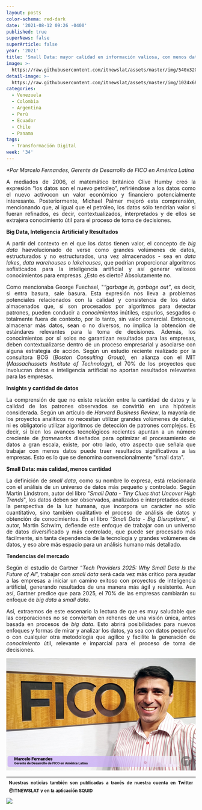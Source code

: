 ```yaml
---
layout: posts
color-schema: red-dark
date: '2021-08-12 09:26 -0400'
published: true
superNews: false
superArticle: false
year: '2021'
title: 'Small Data: mayor calidad en información valiosa, con menos datos'
image: >-
  https://raw.githubusercontent.com/itnewslat/assets/master/img/540x320/Marcelo-Fernandes-p.jpg
detail-image: >-
  https://raw.githubusercontent.com/itnewslat/assets/master/img/1024x680/Marcelo-Fernandes-g.jpg
categories:
  - Venezuela
  - Colombia
  - Argentina
  - Perú
  - Ecuador
  - Chile
  - Panama
tags:
  - Transformación Digital
week: '34'
---
```

<p style="text-align: justify;"><em>*Por Marcelo Fernandes, Gerente de Desarrollo de FICO en América Latina</em></p>
<p style="text-align: justify;">A mediados de 2006, el matemático británico Clive Humby creó la expresión “los datos son el nuevo petróleo”, refiriéndose a los datos como el nuevo activocon un valor económico y financiero potencialmente interesante. Posteriormente, Michael Palmer mejoró esta comprensión, mencionando que, al igual que el petróleo, los datos sólo tendrían valor si fueran refinados, es decir, contextualizados, interpretados y de ellos se extrajera conocimiento útil para el proceso de toma de decisiones.</p>
<p style="text-align: justify;"><strong>Big Data, Inteligencia Artificial y Resultados</strong></p>
<p style="text-align: justify;">A partir del contexto en el que los datos tienen valor, el concepto de <em>big data </em>haevolucionado de verse como grandes volúmenes de datos, estructurados y no estructurados, una vez almacenados - sea en <em>data lakes</em>, <em>data warehouses </em>o <em>lakehouses</em>, que podrían proporcionar algoritmos sofisticados para la inteligencia artificial y así generar valiosos conocimientos para empresas. ¿Esto es cierto? Absolutamente no.</p>
<p style="text-align: justify;">Como mencionaba George Fuechsel, "<em>“garbage in, garbage out”</em>, es decir, si entra basura, sale basura. Esta expresión nos lleva a problemas potenciales relacionados con la calidad y consistencia de los datos almacenados que, si son procesados ​​por algoritmos para detectar patrones, pueden conducir a <em>conocimientos</em> inútiles, espurios, sesgados o totalmente fuera de contexto, por lo tanto, sin valor comercial. Entonces, almacenar más datos, sean o no diversos, no implica la obtención de estándares relevantes para la toma de decisiones. Además, los conocimientos por sí solos no garantizan resultados para las empresas, deben contextualizarse dentro de un proceso empresarial y asociarse con alguna estrategia de acción. Según un estudio reciente realizado por la consultora BCG (<em>Boston Consulting Group</em>), en alianza con el MIT (<em>Massachussets Institute of Technology</em>), el 70% de los proyectos que involucran datos e inteligencia artificial no aportan resultados relevantes para las empresas.</p>
<p style="text-align: justify;"><strong>Insights y cantidad de datos</strong></p>
<p style="text-align: justify;">La comprensión de que no existe relación entre la cantidad de datos y la calidad de los patrones observados se convirtió en una hipótesis considerada. Según un artículo de <em>Harvard Business Review</em>, la mayoría de los proyectos analíticos no necesitan utilizar grandes volúmenes de datos, ni es obligatorio utilizar algoritmos de detección de patrones complejos. Es decir, si bien los avances tecnológicos recientes apuntan a un número creciente de <em>frameworks</em> diseñados para optimizar el procesamiento de datos a gran escala, existe, por otro lado, otro aspecto que señala que trabajar con menos datos puede traer resultados significativos a las empresas. Esto es lo que se denomina convencionalmente "small data".</p>
<p style="text-align: justify;"><strong>Small Data: más calidad, menos cantidad</strong></p>
<p style="text-align: justify;">La definición de <em>small data</em>, como su nombre lo expresa, está relacionada con el análisis de un universo de datos más pequeño y controlado. Según Martin Lindstrom, autor del libro "<em>Small Data - Tiny Clues that Uncover High Trends</em>", los datos deben ser observados, analizados e interpretados desde la perspectiva de la luz humana, que incorpora un carácter no sólo cuantitativo, sino también cualitativo el proceso de análisis de datos y obtención de conocimientos. En el libro “<em>Small Data - Big Disruptions</em>”, el autor, Martin Schwirn, defiende este enfoque de trabajar con un universo de datos diversificado y más controlado, que puede ser procesado más fácilmente, sin tanta dependencia de la tecnología y grandes volúmenes de datos, y eso abre más espacio para un análisis humano más detallado.</p>
<p style="text-align: justify;"><strong>Tendencias del mercado</strong></p>
<p style="text-align: justify;">Según el estudio de Gartner “<em>Tech Providers 2025: Why Small Data Is the Future of AI</em>”, trabajar con <em>small data</em> será cada vez más crítico para ayudar a las empresas a iniciar un camino exitoso con proyectos de inteligencia artificial, generando resultados de una manera más ágil y resistente. Aun así, Gartner predice que para 2025, el 70% de las empresas cambiarán su enfoque de <em>big data</em> a <em>small data</em>.</p>
<p style="text-align: justify;">Así, extraemos de este escenario la lectura de que es muy saludable que las corporaciones no se conviertan en rehenes de una visión única, antes basada en procesos de <em>big data</em>. Esto abrirá posibilidades para nuevos enfoques y formas de mirar y analizar los datos, ya sea con datos pequeños o con cualquier otra metodología que agilice y facilite la generación de <em>conocimiento</em> útil, relevante e imparcial para el proceso de toma de decisiones.</p>

![](https://raw.githubusercontent.com/itnewslat/assets/master/img/540x320/Marcelo-Fernandes-p.jpg)

<table style="height: 42px;" width="569">
<tbody>
<tr>
<td style="text-align: justify;"><sub><strong>Nuestras noticias también son publicadas a través de nuestra cuenta en Twitter <a href="https://twitter.com/itnewslat?lang=es">@ITNEWSLAT</a> y en la aplicación <a href="https://squidapp.co/en/">SQUID</a></strong></sub></td>
</tr>
</tbody>
</table>

<img src="https://tracker.metricool.com/c3po.jpg?hash=56f88a41e39ab42c063cc51676587a04"/>
